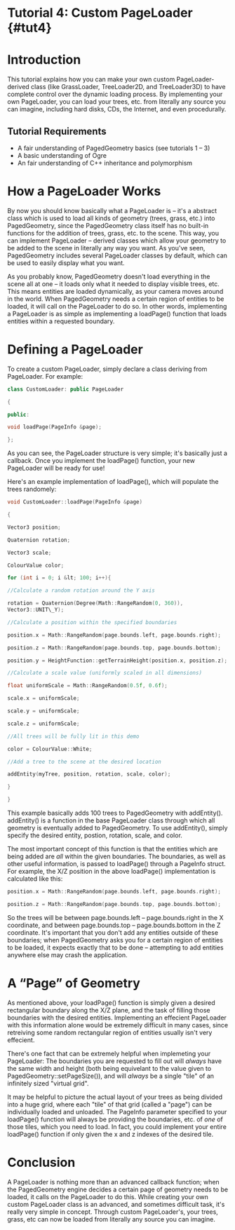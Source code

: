 # Tutorial 4: Custom PageLoader {#tut4}


# Introduction

This tutorial explains how you can make your own custom
PageLoader-derived class (like GrassLoader, TreeLoader2D, and
TreeLoader3D) to have complete control over the dynamic loading process.
By implementing your own PageLoader, you can load your trees, etc. from
literally any source you can imagine, including hard disks, CDs, the
Internet, and even procedurally.

## Tutorial Requirements

-   A fair understanding of PagedGeometry basics (see tutorials 1 – 3)
-   A basic understanding of Ogre
-   An fair understanding of C++ inheritance and polymorphism


# How a PageLoader Works

By now you should know basically what a PageLoader is – it's a abstract
class which is used to load all kinds of geometry (trees, grass, etc.)
into PagedGeometry, since the PagedGeometry class itself has no built-in
functions for the addition of trees, grass, etc. to the scene. This way,
you can implement PageLoader – derived classes which allow your geometry
to be added to the scene in literally any way you want. As you've seen,
PagedGeometry includes several PageLoader classes by default, which can
be used to easily display what you want.

As you probably know, PagedGeometry doesn't load everything in the scene
all at one – it loads only what it needed to display visible trees, etc.
This means entities are loaded dynamically, as your camera moves around
in the world. When PagedGeometry needs a certain region of entities to
be loaded, it will call on the PageLoader to do so. In other words,
implementing a PageLoader is as simple as implementing a loadPage()
function that loads entities within a requested boundary.


# Defining a PageLoader

To create a custom PageLoader, simply declare a class deriving from
PageLoader. For example:

```cpp
class CustomLoader: public PageLoader

{

public:

void loadPage(PageInfo &page);

};
```

As you can see, the PageLoader structure is very simple; it's basically
just a callback. Once you implement the loadPage() function, your new
PageLoader will be ready for use!

Here's an example implementation of loadPage(), which will populate the
trees randomely:

```cpp
void CustomLoader::loadPage(PageInfo &page)

{

Vector3 position;

Quaternion rotation;

Vector3 scale;

ColourValue color;

for (int i = 0; i &lt; 100; i++){

//Calculate a random rotation around the Y axis

rotation = Quaternion(Degree(Math::RangeRandom(0, 360)),
Vector3::UNIT\_Y);

//Calculate a position within the specified boundaries

position.x = Math::RangeRandom(page.bounds.left, page.bounds.right);

position.z = Math::RangeRandom(page.bounds.top, page.bounds.bottom);

position.y = HeightFunction::getTerrainHeight(position.x, position.z);

//Calculate a scale value (uniformly scaled in all dimensions)

float uniformScale = Math::RangeRandom(0.5f, 0.6f);

scale.x = uniformScale;

scale.y = uniformScale;

scale.z = uniformScale;

//All trees will be fully lit in this demo

color = ColourValue::White;

//Add a tree to the scene at the desired location

addEntity(myTree, position, rotation, scale, color);

}

}
```

This example basically adds 100 trees to PagedGeometry with addEntity().
addEntity() is a function in the base PageLoader class through which all
geometry is eventually added to PagedGeometry. To use addEntity(),
simply specify the desired entity, postion, rotation, scale, and color.

The most important concept of this function is that the entities which
are being added are *all* within the given boundaries. The boundaries,
as well as other useful information, is passed to loadPage() through a
PageInfo struct. For example, the X/Z position in the above loadPage()
implementation is calculated like this:

```cpp
position.x = Math::RangeRandom(page.bounds.left, page.bounds.right);

position.z = Math::RangeRandom(page.bounds.top, page.bounds.bottom);
```

So the trees will be between page.bounds.left – page.bounds.right in the
X coordinate, and between page.bounds.top – page.bounds.bottom in the Z
coordinate. It's important that you don't add any entities outside of
these boundaries; when PagedGeometry asks you for a certain region of
entities to be loaded, it expects exactly that to be done – attempting
to add entities anywhere else may crash the application.

# A “Page” of Geometry

As mentioned above, your loadPage() function is simply given a desired
rectangular boundary along the X/Z plane, and the task of filling those
boundaries with the desired entities. Implementing an effecient
PageLoader with this information alone would be extremely difficult in
many cases, since retreiving some random rectangular region of entities
usually isn't very effecient.

There's one fact that can be extremely helpful when implemeting your
PageLoader: The boundaries you are requested to fill out will *always*
have the same width and height (both being equivelant to the value given
to PagedGeometry::setPageSize()), and will *always* be a single "tile"
of an infinitely sized "virtual grid".

It may be helpful to picture the actual layout of your trees as being
divided into a huge grid, where each "tile" of that grid (called a
"page") can be individually loaded and unloaded. The PageInfo parameter
specified to your loadPage() function will always be providing the
boundaries, etc. of *one* of those tiles, which you need to load. In
fact, you could implement your entire loadPage() function if only given
the x and z indexes of the desired tile.

# Conclusion

A PageLoader is nothing more than an advanced callback function; when
the PagedGeometry engine decides a certain page of geometry needs to be
loaded, it calls on the PageLoader to do this. While creating your own
custom PageLoader class is an advanced, and sometimes difficult task,
it's really very simple in concept. Through custom PageLoader's, your
trees, grass, etc can now be loaded from literally any source you can
imagine.
